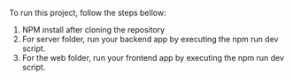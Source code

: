 To run this project, follow the steps bellow:

1. NPM install after cloning the repository
2. For server folder, run your backend app by executing the npm run dev script.
3. For the web folder, run your frontend app by executing the npm run dev script.
